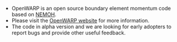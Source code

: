 * OpenWARP is an open source boundary element momentum code based on [NEMOH](http://lheea.ec-nantes.fr/doku.php/emo/nemoh/start).
* Please visit the [OpenWARP website](http://nrel.github.io/OpenWARP/) for more information.
* The code in alpha version and we are looking for early adopters to report bugs and provide other useful feedback. 

